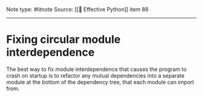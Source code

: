 Note type: #litnote
Source: [[📖 Effective Python]] item 88

---
# Fixing circular module interdependence
The best way to fix module interdependence that causes the program to crash on startup is to refactor any mutual dependencies into a separate module at the bottom of the dependency tree, that each module can import from.